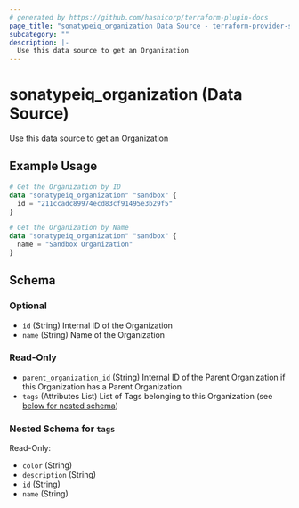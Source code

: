 ```yaml
---
# generated by https://github.com/hashicorp/terraform-plugin-docs
page_title: "sonatypeiq_organization Data Source - terraform-provider-sonatypeiq"
subcategory: ""
description: |-
  Use this data source to get an Organization
---
```


# sonatypeiq_organization (Data Source)

Use this data source to get an Organization

## Example Usage

```terraform
# Get the Organization by ID
data "sonatypeiq_organization" "sandbox" {
  id = "211ccadc89974ecd83cf91495e3b29f5"
}

# Get the Organization by Name
data "sonatypeiq_organization" "sandbox" {
  name = "Sandbox Organization"
}
```

<!-- schema generated by tfplugindocs -->
## Schema

### Optional

- `id` (String) Internal ID of the Organization
- `name` (String) Name of the Organization

### Read-Only

- `parent_organization_id` (String) Internal ID of the Parent Organization if this Organization has a Parent Organization
- `tags` (Attributes List) List of Tags belonging to this Organization (see [below for nested schema](#nestedatt--tags))

<a id="nestedatt--tags"></a>
### Nested Schema for `tags`

Read-Only:

- `color` (String)
- `description` (String)
- `id` (String)
- `name` (String)
